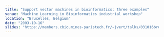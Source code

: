 ```yaml
---
title: "Support vector machines in bioinformatics: three examples"
venue: "Machine Learning in Bioinformatics industrial workshop"
location: "Bruxelles, Belgium"
date: "2003-10-16"
slides: "https://members.cbio.mines-paristech.fr/~jvert/talks/031016bruxelles/bruxelles1.pdf"
---
```

